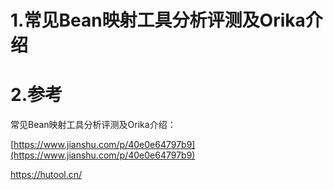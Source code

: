 # 1.常见Bean映射工具分析评测及Orika介绍

# 2.参考

常见Bean映射工具分析评测及Orika介绍：

[https://www.jianshu.com/p/40e0e64797b9](https://www.jianshu.com/p/40e0e64797b9)

https://hutool.cn/

